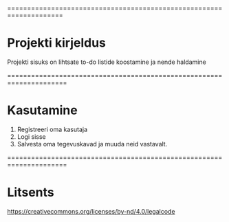 ====================================================================

# Projekti kirjeldus


Projekti sisuks on lihtsate to-do listide koostamine ja nende haldamine


=====================================================================
# Kasutamine

1. Registreeri oma kasutaja
2. Logi sisse
3. Salvesta oma tegevuskavad ja muuda neid vastavalt. 


=====================================================================

# Litsents


https://creativecommons.org/licenses/by-nd/4.0/legalcode